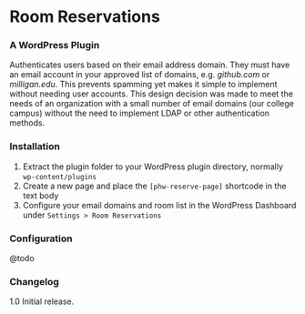 # Room Reservations
### A WordPress Plugin
Authenticates users based on their email address domain. They must have an email account in your approved list of domains, e.g. _github.com_ or _milligan.edu_. This prevents spamming yet makes it simple to implement without needing user accounts. This design decision was made to meet the needs of an organization with a small number of email domains (our college campus) without the need to implement LDAP or other authentication methods.

### Installation
1. Extract the plugin folder to your WordPress plugin directory, normally `wp-content/plugins`
2. Create a new page and place the `[phw-reserve-page]` shortcode in the text body
3. Configure your email domains and room list in the WordPress Dashboard under `Settings > Room Reservations`

### Configuration
@todo

### Changelog
1.0 Initial release.
